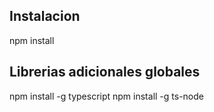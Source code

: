 ## Instalacion
npm install

## Librerias adicionales globales
npm install -g typescript
npm install -g ts-node